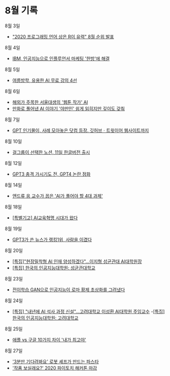 # 8월 기록

8월 3일
- ["2020 프로그래밍 언어 상은 R이 유력" 8월 순위 발표](http://www.aitimes.com/news/articleView.html?idxno=131207)

8월 4일
- [IBM, 인공지능으로 인플루언서 마케팅 '한방'에 해결](http://www.aitimes.com/news/articleView.html?idxno=131251)

8월 5일
- [여름방학, 유용한 AI 무료 강의 4선](http://www.aitimes.com/news/articleView.html?idxno=131280)

8월 6일
- [해외가 주목한 서울대생의 '웹툰 작가' AI](http://www.aitimes.com/news/articleView.html?idxno=131275)
- [만화로 풀어낸 AI 이야기 '야만인' 쉽게 읽히지만 깊이도 갖춰](http://www.aitimes.com/news/articleView.html?idxno=131334)

8월 7일
- [GPT 인기몰이, 사례 모아놓은 닷컴 등장. 깃허브ㆍ트윗이어 웹사이트까지](http://www.aitimes.com/news/articleView.html?idxno=131365)

8월 10일
- [걸그룹이 선택한 노션, 11일 한글버전 출시](http://www.aitimes.com/news/articleView.html?idxno=131424)

8월 12일
- [GPT3 충격 가시기도 전, GPT4 논란 점화](http://www.aitimes.com/news/articleView.html?idxno=131416)

8월 14일
- [앤드류 응 교수가 꼽은 'AI가 풀어야 할 4대 과제'](http://www.aitimes.com/news/articleView.html?idxno=131542)

8월 18일
- [[특별기고] AI교육혁명 시대가 왔다](http://www.aitimes.com/news/articleView.html?idxno=131567)

8월 19일
- [GPT3가 쓴 뉴스가 랭킹1위, 사람을 이겼다](http://www.aitimes.com/news/articleView.html?idxno=131593&fbclid=IwAR3Rl2f4ehwZNAWQnyByWX53tzMgT_UQxvvoHTHmWJpl0dKE2HzG58n9IpE)

8월 20일
- [[특집]"현장밀착형 AI 인재 양성하겠다"...이지형 성균관대 AI대학원장](http://www.aitimes.com/news/articleView.html?idxno=131568)
- [[특집] 한국의 인공지능대학원: 성균관대학교](http://www.aitimes.com/news/articleView.html?idxno=131579)

8월 23일
- [전이학습 GAN으로 인공지능이 로마 황제 초상화를 그려냈다](http://www.aitimes.com/news/articleView.html?idxno=131583)

8월 24일
- [[특집] "내년에 AI 석사 과정 신설"...고려대학교 이성환 AI대학원 주임교수](http://www.aitimes.com/news/articleView.html?idxno=131524)
-[[특집] 한국의 인공지능대학원: 고려대학교](http://www.aitimes.com/news/articleView.html?idxno=131214)

8월 25일
- [애플 vs 구글 10가지 차이 '내가 최고야'](http://www.aitimes.com/news/articleView.html?idxno=131679)

8월 27일
- ['3분만 기다려봐요' 로봇 셰프가 만드는 파스타](http://www.aitimes.com/news/articleView.html?idxno=131731)
- ['작품 보실래요?' 2020 파이토치 해커톤 마감](http://www.aitimes.com/news/articleView.html?idxno=131768)


